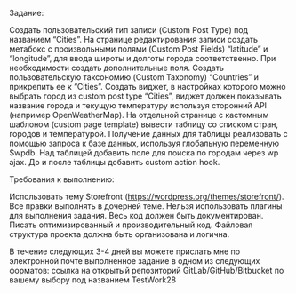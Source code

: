 Задание:

Создать пользовательский тип записи (Custom Post Type) под названием “Cities”. 
На странице редактирования записи создать метабокс с произвольными полями (Custom Post Fields) “latitude” и “longitude”, для ввода широты и долготы города соответственно. При необходимости создать дополнительные поля.
Создать пользовательскую таксономию (Custom Taxonomy) “Countries” и прикрепить ее к “Cities”.
Создать виджет, в настройках которого можно выбрать город из custom post type “Cities”, виджет должен показывать название города и текущую температуру используя сторонний API (например OpenWeatherMap).
На отдельной странице с кастомным шаблоном (custom page template) вывести таблицу со списком стран, городов и температурой. Получение данных для таблицы реализовать с помощью запроса к базе данных, используя глобальную переменную $wpdb. Над таблицей добавить поле для поиска по городам через wp ajax. До и после таблицы добавить custom action hook.
 

Требования к выполнению:

Использовать тему Storefront (https://wordpress.org/themes/storefront/). Все правки выполнять в дочерней теме.
Нельзя использовать плагины для выполнения задания.
Весь код должен быть документирован.
Писать оптимизированный и производительный код.
Файловая структура проекта должна быть организована и логична.
 

В течение следующих 3-4 дней вы можете прислать мне по электронной почте выполненное задание в одном из следующих форматов: ссылка на открытый репозиторий GitLab/GitHub/Bitbucket по вашему выбору под названием TestWork28